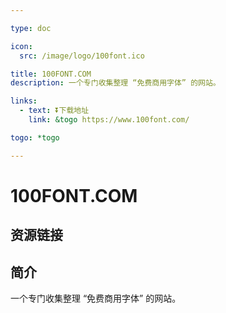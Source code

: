 ```yaml
---

type: doc

icon:
  src: /image/logo/100font.ico

title: 100FONT.COM
description: 一个专门收集整理 “免费商用字体” 的网站。

links:
  - text: ⏬下载地址
    link: &togo https://www.100font.com/

togo: *togo

---
```


<ShowLogo />

# 100FONT.COM

<ShowBreadcrumb />

## 资源链接

<ShowLinks />

## 简介

一个专门收集整理 “免费商用字体” 的网站。